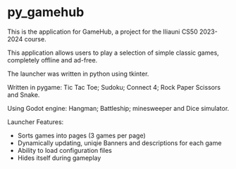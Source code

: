 # py_gamehub

This is the application for GameHub, a project for the Iliauni CS50 2023-2024 course.

This application allows users to play a selection of simple classic games, completely offline and ad-free.

The launcher was written in python using tkinter.

Written in pygame: Tic Tac Toe; Sudoku; Connect 4; Rock Paper Scissors and Snake.

Using Godot engine: Hangman; Battleship; minesweeper and Dice simulator.

Launcher Features:
- Sorts games into pages (3 games per page)
- Dynamically updating, uniqie Banners and descriptions for each game
- Ability to load configuration files
- Hides itself during gameplay
